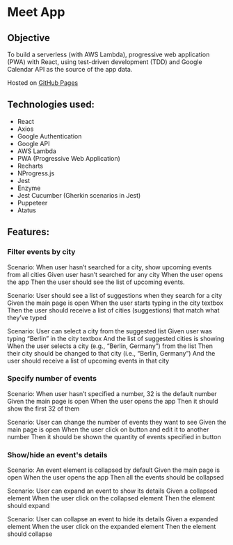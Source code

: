 # Meet App


## Objective
To build a serverless (with AWS Lambda), progressive web application (PWA) with React, using test-driven development (TDD) and Google Calendar API as the source of the app data.

Hosted on [GitHub Pages](https://eloi-perez.github.io/meet "GitHub Pages")

## Technologies used:
* React
* Axios
* Google Authentication
* Google API
* AWS Lambda
* PWA (Progressive Web Application)
* Recharts
* NProgress.js
* Jest
* Enzyme
* Jest Cucumber (Gherkin scenarios in Jest)
* Puppeteer
* Atatus

## Features:

### Filter events by city

Scenario: When user hasn’t searched for a city, show upcoming events from all cities
Given user hasn’t searched for any city
When the user opens the app
Then the user should see the list of upcoming events.

Scenario: User should see a list of suggestions when they search for a city
Given the main page is open
When the user starts typing in the city textbox
Then the user should receive a list of cities (suggestions) that match what they’ve typed

Scenario: User can select a city from the suggested list
Given user was typing “Berlin” in the city textbox
And the list of suggested cities is showing
When the user selects a city (e.g., “Berlin, Germany”) from the list
Then their city should be changed to that city (i.e., “Berlin, Germany”)
And the user should receive a list of upcoming events in that city


### Specify number of events

Scenario: When user hasn’t specified a number, 32 is the default number
Given the main page is open
When the user opens the app
Then it should show the first 32 of them

Scenario: User can change the number of events they want to see
Given the main page is open
When the user click on button and edit it to another number
Then it should be shown the quantity of events specified in button

### Show/hide an event's details

Scenario: An event element is collapsed by default
Given the main page is open
When the user opens the app
Then all the events should be collapsed

Scenario: User can expand an event to show its details
Given a collapsed element
When the user click on the collapsed element
Then the element should expand

Scenario: User can collapse an event to hide its details
Given a expanded element
When the user click on the expanded element
Then the element should collapse

